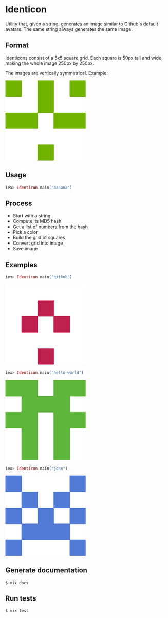 # Identicon

Utility that, given a string, generates an image similar to Github's default avatars. The same string always generates the same image.

## Format

Identicons consist of a 5x5 square grid. Each square is 50px tall and wide, making the whole image 250px by 250px.

The images are vertically symmetrical. Example:

![banana.png](https://github.com/pgaspar/elixir-and-phoenix-bootcamp/blob/master/identicon/images/examples/banana.png?raw=true)

## Usage

```elixir
iex> Identicon.main("banana")
```

## Process

* Start with a string
* Compute its MD5 hash
* Get a list of numbers from the hash
* Pick a color
* Build the grid of squares
* Convert grid into image
* Save image

## Examples

```elixir
iex> Identicon.main("github")
```

![github.png](https://github.com/pgaspar/elixir-and-phoenix-bootcamp/blob/master/identicon/images/examples/github.png?raw=true)

```elixir
iex> Identicon.main("hello world")
```

![hello world.png](https://github.com/pgaspar/elixir-and-phoenix-bootcamp/blob/master/identicon/images/examples/hello%20world.png?raw=true)

```elixir
iex> Identicon.main("john")
```

![john.png](https://github.com/pgaspar/elixir-and-phoenix-bootcamp/blob/master/identicon/images/examples/john.png?raw=true)

## Generate documentation

```
$ mix docs
```

## Run tests

```
$ mix test
```

